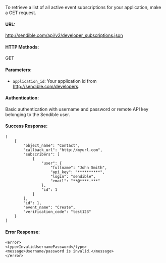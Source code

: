 To retrieve a list of all active event subscriptions for your application, make a GET request.

#### URL: ####
http://sendible.com/api/v2/developer_subscriptions.json

#### HTTP Methods: ####
GET

#### Parameters: ####
  * `application_id`: Your application id from http://sendible.com/developers.

#### Authentication: ####
Basic authentication with username and password or remote API key belonging to the Sendible user.

#### Success Response: ####
```
[
    {
        "object_name": "Contact",
        "callback_url": "http://myurl.com",
        "subscribers": [
            {
                "user": {
                    "fullname": "John Smith",
                    "api_key": "**********",
                    "login": "sendible",
                    "email": "**@****.***"
                },
                "id": 1
            }
        ],
        "id": 1,
        "event_name": "Create",
        "verification_code": "test123"
    }
]
```


#### Error Response: ####
```
<error>
<type>InvalidUsernamePassword</type>
<message>Username/password is invalid.</message>
</error>
```